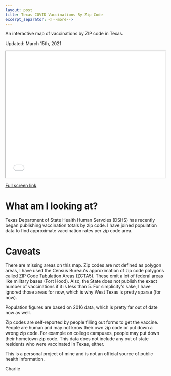 ```yaml
---
layout: post
title: Texas COVID Vaccinations By Zip Code
excerpt_separator: <!--more-->
---
```


An interactive map of vaccinations by ZIP code in Texas.

<!--more-->

Updated: March 15th, 2021

<iframe src='/maps/zip-code-map.html'
        width='100%' height='400px'>
</iframe>

[Full screen link](http://modalshift.co/maps/zip-code-map.html)

# What am I looking at?

Texas Department of State Health Human Servcies (DSHS) has recently began publishing vaccination totals by zip code. I have joined population data to find approximate vaccination rates per zip code area.

# Caveats

There are missing areas on this map. Zip codes are not defined as polygon areas, I have used the Census Bureau's approximation of zip code polygons called ZIP Code Tabulation Areas (ZCTA5). These omit a lot of federal areas like military bases (Fort Hood). Also, the State does not publish the exact number of vaccinations if it is less than 5. For simplicity's sake, I have ignored those areas for now, which is why West Texas is pretty sparse (for now).

Population figures are based on 2016 data, which is pretty far out of date now as well. 

Zip codes are self-reported by people filling out forms to get the vaccine. People are human and may not know their own zip code or put down a wrong zip code. For example on college campuses, people may put down their hometown zip code. This data does not include any out of state residents who were vaccinated in Texas, either. 

This is a personal project of mine and is not an official source of public health information. 

Charlie

